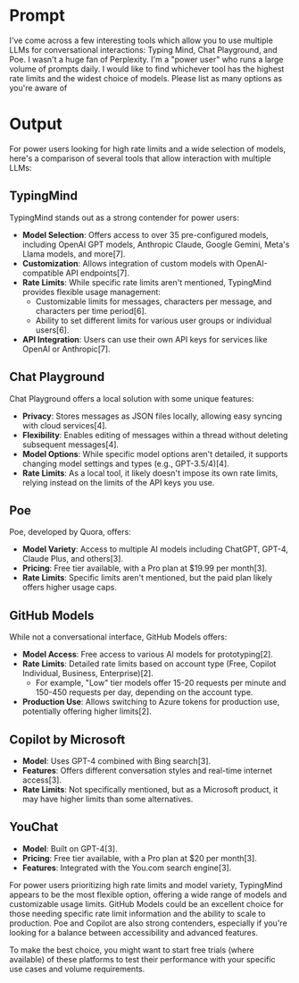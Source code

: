 # Prompt

I've come across a few interesting tools which allow you to use multiple LLMs for conversational interactions: Typing Mind, Chat Playground, and Poe. I wasn't a huge fan of Perplexity. I'm a "power user" who runs a large volume of prompts daily. I would like to find whichever tool has the highest rate limits and the widest choice of models. Please list as many options as you're aware of

# Output

For power users looking for high rate limits and a wide selection of models, here's a comparison of several tools that allow interaction with multiple LLMs:

## TypingMind

TypingMind stands out as a strong contender for power users:

- **Model Selection**: Offers access to over 35 pre-configured models, including OpenAI GPT models, Anthropic Claude, Google Gemini, Meta's Llama models, and more\[7].
- **Customization**: Allows integration of custom models with OpenAI-compatible API endpoints\[7].
- **Rate Limits**: While specific rate limits aren't mentioned, TypingMind provides flexible usage management:
  - Customizable limits for messages, characters per message, and characters per time period\[6].
  - Ability to set different limits for various user groups or individual users\[6].
- **API Integration**: Users can use their own API keys for services like OpenAI or Anthropic\[7].

## Chat Playground

Chat Playground offers a local solution with some unique features:

- **Privacy**: Stores messages as JSON files locally, allowing easy syncing with cloud services\[4].
- **Flexibility**: Enables editing of messages within a thread without deleting subsequent messages\[4].
- **Model Options**: While specific model options aren't detailed, it supports changing model settings and types (e.g., GPT-3.5/4)\[4].
- **Rate Limits**: As a local tool, it likely doesn't impose its own rate limits, relying instead on the limits of the API keys you use.

## Poe

Poe, developed by Quora, offers:

- **Model Variety**: Access to multiple AI models including ChatGPT, GPT-4, Claude Plus, and others\[3].
- **Pricing**: Free tier available, with a Pro plan at $19.99 per month\[3].
- **Rate Limits**: Specific limits aren't mentioned, but the paid plan likely offers higher usage caps.

## GitHub Models

While not a conversational interface, GitHub Models offers:

- **Model Access**: Free access to various AI models for prototyping\[2].
- **Rate Limits**: Detailed rate limits based on account type (Free, Copilot Individual, Business, Enterprise)\[2].
  - For example, "Low" tier models offer 15-20 requests per minute and 150-450 requests per day, depending on the account type.
- **Production Use**: Allows switching to Azure tokens for production use, potentially offering higher limits\[2].

## Copilot by Microsoft

- **Model**: Uses GPT-4 combined with Bing search\[3].
- **Features**: Offers different conversation styles and real-time internet access\[3].
- **Rate Limits**: Not specifically mentioned, but as a Microsoft product, it may have higher limits than some alternatives.

## YouChat

- **Model**: Built on GPT-4\[3].
- **Pricing**: Free tier available, with a Pro plan at $20 per month\[3].
- **Features**: Integrated with the You.com search engine\[3].

For power users prioritizing high rate limits and model variety, TypingMind appears to be the most flexible option, offering a wide range of models and customizable usage limits. GitHub Models could be an excellent choice for those needing specific rate limit information and the ability to scale to production. Poe and Copilot are also strong contenders, especially if you're looking for a balance between accessibility and advanced features.

To make the best choice, you might want to start free trials (where available) of these platforms to test their performance with your specific use cases and volume requirements.
